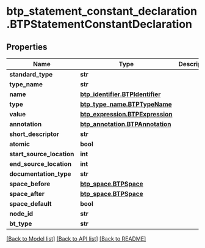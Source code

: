 # btp_statement_constant_declaration.BTPStatementConstantDeclaration

## Properties
Name | Type | Description | Notes
------------ | ------------- | ------------- | -------------
**standard_type** | **str** |  | [optional] 
**type_name** | **str** |  | [optional] 
**name** | [**btp_identifier.BTPIdentifier**](BTPIdentifier.md) |  | [optional] 
**type** | [**btp_type_name.BTPTypeName**](BTPTypeName.md) |  | [optional] 
**value** | [**btp_expression.BTPExpression**](BTPExpression.md) |  | [optional] 
**annotation** | [**btp_annotation.BTPAnnotation**](BTPAnnotation.md) |  | [optional] 
**short_descriptor** | **str** |  | [optional] 
**atomic** | **bool** |  | [optional] 
**start_source_location** | **int** |  | [optional] 
**end_source_location** | **int** |  | [optional] 
**documentation_type** | **str** |  | [optional] 
**space_before** | [**btp_space.BTPSpace**](BTPSpace.md) |  | [optional] 
**space_after** | [**btp_space.BTPSpace**](BTPSpace.md) |  | [optional] 
**space_default** | **bool** |  | [optional] 
**node_id** | **str** |  | [optional] 
**bt_type** | **str** |  | [optional] 

[[Back to Model list]](../README.md#documentation-for-models) [[Back to API list]](../README.md#documentation-for-api-endpoints) [[Back to README]](../README.md)


